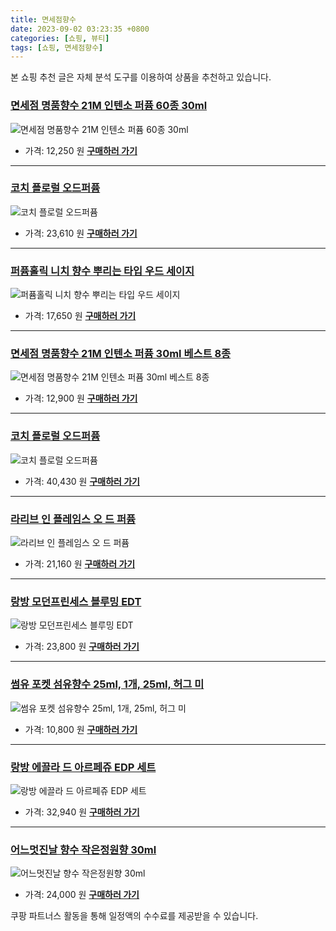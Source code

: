```yaml
---
title: 면세점향수
date: 2023-09-02 03:23:35 +0800
categories: [쇼핑, 뷰티]
tags: [쇼핑, 면세점향수]
---
```

본 쇼핑 추천 글은 자체 분석 도구를 이용하여 상품을 추천하고 있습니다.
### [면세점 명품향수 21M 인텐소 퍼퓸 60종 30ml](https://link.coupang.com/re/AFFSDP?lptag=AF1030537&pageKey=7148708127&itemId=17968010484&vendorItemId=85125307316&traceid=V0-153-31c79e95e223ba69&requestid=20230907032335661229589364&token=31850C%7CMIXED)
![면세점 명품향수 21M 인텐소 퍼퓸 60종 30ml](https://ads-partners.coupang.com/image1/QCVr_VOrQCyiwJAcQOlpzU9F06WXbr4ltE95deAU-1_TjlXQSSLpsMTH5s7KMxdQQaXK74_NNmdPUO4GQKf1Lez9_vSPdat4qdt5hi_jlqpKj84z6ZdRYa4jCWt-jBi9zDUSLzbT2NEEHtc4uSrcPv8VkH5kK1GMdZNblPj8agpptqgzizuOcFW7X9wtpQuRwwT5rpHmbhmc8c5iuQOSxxifkb6hmFuytRI9NZETtIh452Ef-kuQOGgDT0aAALRyTsLIR6iv38fZT6MNJp6VN-aCoWH8PhbdPF91EyeVlHQ=)
- 가격: 12,250 원
[**구매하러 가기**](https://link.coupang.com/re/AFFSDP?lptag=AF1030537&pageKey=7148708127&itemId=17968010484&vendorItemId=85125307316&traceid=V0-153-31c79e95e223ba69&requestid=20230907032335661229589364&token=31850C%7CMIXED)
---
### [코치 플로럴 오드퍼퓸](https://link.coupang.com/re/AFFSDP?lptag=AF1030537&pageKey=224792661&itemId=708757435&vendorItemId=4801840104&traceid=V0-153-8d374d4b1d37ec4c&requestid=20230907032335661229589364&token=31850C%7CMIXED)
![코치 플로럴 오드퍼퓸](https://ads-partners.coupang.com/image1/rcxMPrl2oIF1FM_grVoO2H99JkfpT9NrneKs9AofaK3ybmEZcokwX2bwe4nrcGGMXYNw0TYQR7NNvyPc6zPpR4eLewtPcErVpbxCR1a8lEis332IdxdQXWweieML-KaFCKYalDHkivSkHaApR6pf_xoja7sqxa5XOezAu3geCg_oj8RdzrTzORAwAcoN-6qKj43r0LhglzGKxaAdq1bxXzjWj-lngpusrmqyISz05_aYwG1ZY30hD9QgGH3fJKoWdAjqFhscioflnrbn4Dc=)
- 가격: 23,610 원
[**구매하러 가기**](https://link.coupang.com/re/AFFSDP?lptag=AF1030537&pageKey=224792661&itemId=708757435&vendorItemId=4801840104&traceid=V0-153-8d374d4b1d37ec4c&requestid=20230907032335661229589364&token=31850C%7CMIXED)
---
### [퍼퓸홀릭 니치 향수 뿌리는 타입 우드 세이지](https://link.coupang.com/re/AFFSDP?lptag=AF1030537&pageKey=1485737804&itemId=2551500834&vendorItemId=82296547726&traceid=V0-153-3fecdcfb7677e78b&requestid=20230907032335661229589364&token=31850C%7CMIXED)
![퍼퓸홀릭 니치 향수 뿌리는 타입 우드 세이지](https://ads-partners.coupang.com/image1/WSnMnT5gavh6B555WdHr5Yu7Xil8JGl5cu_4AsLNlqsLEwcKftW8X3Ltf7-q2ZQ4jTYXGmbD7AOAWTTF69VI7dZgsyi5O7X47VHsSF0JJKjvo7gLUdq6QqkGPkzAfO16XRKL8vdtKVsQGtbq2X6zBvPgQCNnBMRNVcaUZ6rzlJiCOgSr5xS9wc_pTEbJgxDID9Pa-PWUHrzXmlyQ-zgIgBNCxB_3xRbGK052DdtwVIe1WPQ0veE7sqwqyBeUZrqFIND2PYUxageGYw68QKkwX3L6083VUllGVCBGJSSSoXU=)
- 가격: 17,650 원
[**구매하러 가기**](https://link.coupang.com/re/AFFSDP?lptag=AF1030537&pageKey=1485737804&itemId=2551500834&vendorItemId=82296547726&traceid=V0-153-3fecdcfb7677e78b&requestid=20230907032335661229589364&token=31850C%7CMIXED)
---
### [면세점 명품향수 21M 인텐소 퍼퓸 30ml 베스트 8종](https://link.coupang.com/re/AFFSDP?lptag=AF1030537&pageKey=7138768606&itemId=17918684514&vendorItemId=85081308690&traceid=V0-153-84bf29f0e5845ddb&requestid=20230907032335661229589364&token=31850C%7CMIXED)
![면세점 명품향수 21M 인텐소 퍼퓸 30ml 베스트 8종](https://ads-partners.coupang.com/image1/dV0BmfUkVGkxT2PydWPmgN1RbW2F9ysEqJ6BKj06CTB58VgLKWxnAaGCY2U5uohadpoJa56WVUH_LcsgddVHhbtxYkC3SMP6h5TSdK-q2Jn78EIUe-Uc68OYesNCQFBdi0mjeR0ZiQ3debIWxKrGPU81YmNPLDowK0VkjCSyJxr2d6b3GxkfFJ3baaW1FiIwwuu2cS76yIVOW3PhZegXvxMPPtE-16QUSCNk9JNaIcV4rvUHExj3VUafng-XIzTUgRVHlgg9mI4DfVbykh4LJrG9zdzBj2_74dK69qX7pRTM)
- 가격: 12,900 원
[**구매하러 가기**](https://link.coupang.com/re/AFFSDP?lptag=AF1030537&pageKey=7138768606&itemId=17918684514&vendorItemId=85081308690&traceid=V0-153-84bf29f0e5845ddb&requestid=20230907032335661229589364&token=31850C%7CMIXED)
---
### [코치 플로럴 오드퍼퓸](https://link.coupang.com/re/AFFSDP?lptag=AF1030537&pageKey=224792661&itemId=708757443&vendorItemId=4801840116&traceid=V0-153-8d374d4b1d37ec4c&requestid=20230907032335661229589364&token=31850C%7CMIXED)
![코치 플로럴 오드퍼퓸](https://ads-partners.coupang.com/image1/91w_IHSUqs1iOFZz95XlI_w4cvXb3XvTlYPe-qPEg87qxiBmqoD2WfG36oPeWOkK-eOwholSGtmviil-jgagnAzwwCG04SC5WhZ-cgNU9j1WXkVuHSTrTrpdDOxHyCIUAw7QLV6T3_KeN6e_3uNW-tOoW1ECxPWKF4jHDni492VcEHItRTPkD633c_gtNHaSXbHXnZlpcb2rlJOrNRhO-5ddJDnYfWDpQx5wE444RDyM9S0E50QviFOapE2uDVFSLmF0AHxp7OshF69h52U=)
- 가격: 40,430 원
[**구매하러 가기**](https://link.coupang.com/re/AFFSDP?lptag=AF1030537&pageKey=224792661&itemId=708757443&vendorItemId=4801840116&traceid=V0-153-8d374d4b1d37ec4c&requestid=20230907032335661229589364&token=31850C%7CMIXED)
---
### [라리브 인 플레임스 오 드 퍼퓸](https://link.coupang.com/re/AFFSDP?lptag=AF1030537&pageKey=26140683&itemId=101507706&vendorItemId=3188806194&traceid=V0-153-a330727121f9aa41&requestid=20230907032335661229589364&token=31850C%7CMIXED)
![라리브 인 플레임스 오 드 퍼퓸](https://ads-partners.coupang.com/image1/oMZj6UOW8mz7KsNhoFUaR9EfXL6C653YXS8OCl1_sBKYMiReO8G3qR8LniwdW2fN7fnRXj2PZDudEq8McMfi0qOj7VoIJU47S_67iR7-b9V10k99edSRri4xyd_9mr-bjvwxVnRS6nyhTiSrh2t02ee81oaheHgcSxJRR7haF2u-r3qLqPT7tvfHJijRCOcGsPtp0hLlOx74CuzISwHuq3K2cRBCaMY5TFAtoeY_UDXI7N_5uhQxKcL_P-KrTpZ9MgWxS4WkB9BvIDUsLvHNCiXTEklMwglSO2cZ0eO4keE=)
- 가격: 21,160 원
[**구매하러 가기**](https://link.coupang.com/re/AFFSDP?lptag=AF1030537&pageKey=26140683&itemId=101507706&vendorItemId=3188806194&traceid=V0-153-a330727121f9aa41&requestid=20230907032335661229589364&token=31850C%7CMIXED)
---
### [랑방 모던프린세스 블루밍 EDT](https://link.coupang.com/re/AFFSDP?lptag=AF1030537&pageKey=2336090432&itemId=4045283990&vendorItemId=72029431360&traceid=V0-153-12c7d3348e174828&requestid=20230907032335661229589364&token=31850C%7CMIXED)
![랑방 모던프린세스 블루밍 EDT](https://ads-partners.coupang.com/image1/t9WYm8wKUhgBW3wOt2-JfdDOq1pUasqovhXQOarGZChFWcCSiKEspfVA-K6HRcQk2GymhojDpotCmTSAJSpS7tErYnWzZyXRb3GO5JKX5Elq3xHwUEN6ld1_0fr8PEk-8FV3TTCggkFffrRVkoux8Cb0L5HDVu5-nFxtte-GOhqyiEQSIQ9kjrV4oSPYmcSI4MKZtAuu-dArhEJbwn9eMIE7DS8U4WZuPx6fUz1movWCLPUqqNb1-D22hcNs6GtLE6S3L4UF9gSba2MCKDWUOcE=)
- 가격: 23,800 원
[**구매하러 가기**](https://link.coupang.com/re/AFFSDP?lptag=AF1030537&pageKey=2336090432&itemId=4045283990&vendorItemId=72029431360&traceid=V0-153-12c7d3348e174828&requestid=20230907032335661229589364&token=31850C%7CMIXED)
---
### [썸유 포켓 섬유향수 25ml, 1개, 25ml, 허그 미](https://link.coupang.com/re/AFFSDP?lptag=AF1030537&pageKey=6910307554&itemId=3669952290&vendorItemId=71655343300&traceid=V0-153-981ba1c188647842&clickBeacon=Ca%2Fplz9hAgMMtpKIkpW9hrj1M4l88v6fCm26TBCJZL1VaeYm6JO3%2Bf2CXPRkThNPkBV5WTCTa1je25GPmHH9IzqAJpyIOFTSVk4SbRJih4ZFq9Z981ebr6Jbg2xRxsxlxMHpWPwQ%2BlvrK7VJwT2myySv%2BLWYeJh8k%2FAqGHlkjCjb4XOEC1o%2FChCyzCF04N5coduElVuoyZ44ffs0Aif8cL1uLxSd9xZVtpXVzEXSfbLFZk2sg4%2B8ZpldCkJEj3Q%2FKcAM7WRQgw0R75yMcwkiVhaPJeYMpBiyYb51%2BwH2Zv%2BrGeiBxpbxrFPekS3GQf0fwHBdNUfGtWt30s4%2Fea0sZ347EnGT%2Fhej828D%2Fb7RJpgbn87VCHnXYQs2N43MdUT2%2BdULwpEr130Y9EVjAz78bAtYadE327VUiSfZsYL7PIEkDP95Lq%2Bl%2BI9dUHHm6NRIsfJzAgfSoPZ%2B7FlLwatqKZh0dh%2B568Qm3kwUU5mZ174hompsZoTl%2FhqPlk0MsDqsGqOnN723uIdcMrh%2FZsLOyjldW2n33Z%2BoCC7VKgF3HnkC3J7PeU4o6nwq3VM5lGwRLEkEAVzR1ygyLyYqkX8SzBik8XG7KtnpedTaJ0GXOnFk9UEWq61g5DKYSIVu0k3%2BLidtLI5R8bbliEkvpgvU0Zd%2FB%2Bc4n3TXtAUscEOO20iv08YmtZTZgmU7rFv00D1nRd2WpEOvj6QQaekKbElAy6DFHgXhEUBO5VWC1H5ZlhGSkt53VAGkE%2FYvn4FAKpRr25vI5DYLmRRPOMiT2cK86B6DSP%2FQR3TtvfQjjqNUousdcZw5OyoQN6vXsfWm%2B0y3HNh2YBxIQcYbsK71100hQK2ilFOAGrl%2F07sW1m0sfyMhlMLyWkmZtYwdeFmCFQ%2Fo&requestid=20230907032335661229589364&token=31850C%7CMIXED)
![썸유 포켓 섬유향수 25ml, 1개, 25ml, 허그 미](https://ads-partners.coupang.com/image1/HEOBTDmkcORXkBCVHEJFWO-xaG2A3sNNk6l26p664HcxD_xUzxs4dlQRx5tr3XcNv-lJPjwHoQtrp1qve14UIyRCjIhWDox7gmEiFRT6YIy3vykDfApDM9Hk-xAlWJ56XaYWYrZKKtqdKlUV030Jy-y7wCLjeyj2P7avBVlMAh6CHfTJNah72hYPu03-rPPbSfhmEXA050K6yHLRkfzBJAVP8xUGWuqwQ7U4S_mIPdChXlfq2iesjPh6fcXaHW_4k6Mj_skXo6aNOlUh_iqbGasPqLc=)
- 가격: 10,800 원
[**구매하러 가기**](https://link.coupang.com/re/AFFSDP?lptag=AF1030537&pageKey=6910307554&itemId=3669952290&vendorItemId=71655343300&traceid=V0-153-981ba1c188647842&clickBeacon=Ca%2Fplz9hAgMMtpKIkpW9hrj1M4l88v6fCm26TBCJZL1VaeYm6JO3%2Bf2CXPRkThNPkBV5WTCTa1je25GPmHH9IzqAJpyIOFTSVk4SbRJih4ZFq9Z981ebr6Jbg2xRxsxlxMHpWPwQ%2BlvrK7VJwT2myySv%2BLWYeJh8k%2FAqGHlkjCjb4XOEC1o%2FChCyzCF04N5coduElVuoyZ44ffs0Aif8cL1uLxSd9xZVtpXVzEXSfbLFZk2sg4%2B8ZpldCkJEj3Q%2FKcAM7WRQgw0R75yMcwkiVhaPJeYMpBiyYb51%2BwH2Zv%2BrGeiBxpbxrFPekS3GQf0fwHBdNUfGtWt30s4%2Fea0sZ347EnGT%2Fhej828D%2Fb7RJpgbn87VCHnXYQs2N43MdUT2%2BdULwpEr130Y9EVjAz78bAtYadE327VUiSfZsYL7PIEkDP95Lq%2Bl%2BI9dUHHm6NRIsfJzAgfSoPZ%2B7FlLwatqKZh0dh%2B568Qm3kwUU5mZ174hompsZoTl%2FhqPlk0MsDqsGqOnN723uIdcMrh%2FZsLOyjldW2n33Z%2BoCC7VKgF3HnkC3J7PeU4o6nwq3VM5lGwRLEkEAVzR1ygyLyYqkX8SzBik8XG7KtnpedTaJ0GXOnFk9UEWq61g5DKYSIVu0k3%2BLidtLI5R8bbliEkvpgvU0Zd%2FB%2Bc4n3TXtAUscEOO20iv08YmtZTZgmU7rFv00D1nRd2WpEOvj6QQaekKbElAy6DFHgXhEUBO5VWC1H5ZlhGSkt53VAGkE%2FYvn4FAKpRr25vI5DYLmRRPOMiT2cK86B6DSP%2FQR3TtvfQjjqNUousdcZw5OyoQN6vXsfWm%2B0y3HNh2YBxIQcYbsK71100hQK2ilFOAGrl%2F07sW1m0sfyMhlMLyWkmZtYwdeFmCFQ%2Fo&requestid=20230907032335661229589364&token=31850C%7CMIXED)
---
### [랑방 에끌라 드 아르페쥬 EDP 세트](https://link.coupang.com/re/AFFSDP?lptag=AF1030537&pageKey=58544519&itemId=203176354&vendorItemId=3481680524&traceid=V0-153-d8534e5a6beb76d1&requestid=20230907032335661229589364&token=31850C%7CMIXED)
![랑방 에끌라 드 아르페쥬 EDP 세트](https://ads-partners.coupang.com/image1/lb1YCaBRSGDVdXf-lSMSp_KdDqH1AYp0tP5iBIpyGLJxEwJxpRTSz63FDR2NG8GmC5r1tglTCyzdwps3sVIFq3r6M-glUri-61cPorWfd8UqCpcpp0sOPu6dypCV0EHsc5ZYWaYqniQGus2UqmzDh2vuWKJ-z7iLihHKWiUSjvGrPNDUkg4y6hei92AAFwXqTzXI4Gws5xuimQBmhFs1Ua1KVEzCQlwCgO5JR-rN4fhIeO_k0312zso1BhFHJ_57-438yglInaHZ0VrA2ecTfiWrYNMyMGPFLw2u-B_V8A==)
- 가격: 32,940 원
[**구매하러 가기**](https://link.coupang.com/re/AFFSDP?lptag=AF1030537&pageKey=58544519&itemId=203176354&vendorItemId=3481680524&traceid=V0-153-d8534e5a6beb76d1&requestid=20230907032335661229589364&token=31850C%7CMIXED)
---
### [어느멋진날 향수 작은정원향 30ml](https://link.coupang.com/re/AFFSDP?lptag=AF1030537&pageKey=6931222841&itemId=16772084880&vendorItemId=83953287931&traceid=V0-153-27c635a37fe9d880&clickBeacon=Ca%2Fplz9hAgMMtpKIkpW9hrj1M4l88v6fCm26TBCJZL1VaeYm6JO3%2Bf2CXPRkThNPkBV5WTCTa1je25GPmHH9IzqAJpyIOFTSVk4SbRJih4aGQsnnpz7dySK86QjlKzQsxMHpWPwQ%2BlvrK7VJwT2my1OiH83WZePN%2BSWYbblHRGAE8yAwlbKtBN0vejaLe%2BMcoduElVuoyZ44ffs0Aif8cL1uLxSd9xZVtpXVzEXSfbLFZk2sg4%2B8ZpldCkJEj3Q%2FzJ2etruAaAtXqGGHOSrHRv9TYB2XjBM9mFqc4bm%2BDNkQrHN%2BsPwQ4JTfJ3sb%2BOfTmZr7N0%2Fa7zQcaCZ3h3vmHBALKB7ACMdTeZZK47GM5SXqN8Z8u%2FmKVdvNMQgrMkkIMXfmx4wloZ4h%2BOglxvS2mdGSyyjKKA8iWHjAuPiIl6WJd3RndMiGnYaB0zKGkQNjmyGkck4rlRZgqM69TYQLKD6mMPoONSncMZFSiePsJ8PB8u%2BlkDp0vwOx9u3M3aQ9va2rCyaEAQMTe5pCEK2LmcjEGpW53R%2BWB2tYM9toILp9HiN0jF2f6adwpR%2FFMxoGPxkSO%2BBwiAE0H5T2zFvDuZsT18KWDh1ZpE7P5dYjhP%2FnXh%2BTv5zBnIFdtJ8vPTb7GGlZ91nmb6Ejm31nuyXUYamxhF8w72xNHz%2B3jSDvQxJ4rwShCOUTnVOTGqKcZkJ5sI%2FyNUPaBXTT42XhsR5cDeZoEGHLqFrY2RP3g61r6AcDNFKH6WBbEPEiWxjkQGz1rthphNtKpXDUXVChsAH%2FLeGUEzqA7P%2BFGyGYYvN4fGe7FJ1szJyPuGXNsflJIgvLm0IZbA2Q9lHjgVjaUjMuViorfW7c0bPJIKPf23%2FC%2FHOmOj3nEVbhsku3qVfmaoEN&requestid=20230907032335661229589364&token=31850C%7CMIXED)
![어느멋진날 향수 작은정원향 30ml](https://ads-partners.coupang.com/image1/bv_YamcUGFx9gIn1bvCLDztrVJ89muZhTeESSplHrHUcSTh1C6k88zu-g1Aaj9IEU_sDXZT1m_F39wxRnbvbBiYg2SwMcxFxHqA45yA_tgQLO0_JA7UvsKxwLyHJv5moqwJ8p1qXF7DG9TIKv83TlM9GF7yklbql4Y5MCN8mCgzshwY58jFl6eqDsFpEzIQKNCosXMhoBZ32tWVEuvY1IIQlabcSEN69gGhOLmXIFnmZHPIsOpQG3rdk03bk4fpKGFG2SPOk2NDiMb81kqP41swnA5IgQlgeULjrLHQO0bqFznEsvg==)
- 가격: 24,000 원
[**구매하러 가기**](https://link.coupang.com/re/AFFSDP?lptag=AF1030537&pageKey=6931222841&itemId=16772084880&vendorItemId=83953287931&traceid=V0-153-27c635a37fe9d880&clickBeacon=Ca%2Fplz9hAgMMtpKIkpW9hrj1M4l88v6fCm26TBCJZL1VaeYm6JO3%2Bf2CXPRkThNPkBV5WTCTa1je25GPmHH9IzqAJpyIOFTSVk4SbRJih4aGQsnnpz7dySK86QjlKzQsxMHpWPwQ%2BlvrK7VJwT2my1OiH83WZePN%2BSWYbblHRGAE8yAwlbKtBN0vejaLe%2BMcoduElVuoyZ44ffs0Aif8cL1uLxSd9xZVtpXVzEXSfbLFZk2sg4%2B8ZpldCkJEj3Q%2FzJ2etruAaAtXqGGHOSrHRv9TYB2XjBM9mFqc4bm%2BDNkQrHN%2BsPwQ4JTfJ3sb%2BOfTmZr7N0%2Fa7zQcaCZ3h3vmHBALKB7ACMdTeZZK47GM5SXqN8Z8u%2FmKVdvNMQgrMkkIMXfmx4wloZ4h%2BOglxvS2mdGSyyjKKA8iWHjAuPiIl6WJd3RndMiGnYaB0zKGkQNjmyGkck4rlRZgqM69TYQLKD6mMPoONSncMZFSiePsJ8PB8u%2BlkDp0vwOx9u3M3aQ9va2rCyaEAQMTe5pCEK2LmcjEGpW53R%2BWB2tYM9toILp9HiN0jF2f6adwpR%2FFMxoGPxkSO%2BBwiAE0H5T2zFvDuZsT18KWDh1ZpE7P5dYjhP%2FnXh%2BTv5zBnIFdtJ8vPTb7GGlZ91nmb6Ejm31nuyXUYamxhF8w72xNHz%2B3jSDvQxJ4rwShCOUTnVOTGqKcZkJ5sI%2FyNUPaBXTT42XhsR5cDeZoEGHLqFrY2RP3g61r6AcDNFKH6WBbEPEiWxjkQGz1rthphNtKpXDUXVChsAH%2FLeGUEzqA7P%2BFGyGYYvN4fGe7FJ1szJyPuGXNsflJIgvLm0IZbA2Q9lHjgVjaUjMuViorfW7c0bPJIKPf23%2FC%2FHOmOj3nEVbhsku3qVfmaoEN&requestid=20230907032335661229589364&token=31850C%7CMIXED)


쿠팡 파트너스 활동을 통해 일정액의 수수료를 제공받을 수 있습니다.
